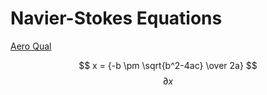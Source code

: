 # Navier-Stokes Equations
[Aero Qual](../aeroqual.md)

$$ x = {-b \pm \sqrt{b^2-4ac} \over 2a} $$
$$ \partial{x}$$
